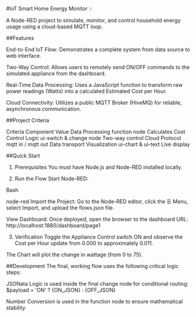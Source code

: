 #IoT Smart Home Energy Monitor 💡

A Node-RED project to simulate, monitor, and control household energy usage using a cloud-based MQTT loop.

##Features

End-to-End IoT Flow: Demonstrates a complete system from data source to web interface.

Two-Way Control: Allows users to remotely send ON/OFF commands to the simulated appliance from the dashboard.

Real-Time Data Processing: Uses a JavaScript function to transform raw power readings (Watts) into a calculated Estimated Cost per Hour.

Cloud Connectivity: Utilizes a public MQTT Broker (HiveMQ) for reliable, asynchronous communication.

##Project Criteria

Criteria	Component	Value
Data Processing	function node	Calculates Cost
Control Logic	ui-switch & change node	Two-way control
Cloud Protocol	mqtt in / mqtt out	Data transport
Visualization	ui-chart & ui-text	Live display


##Quick Start
1. Prerequisites
You must have Node.js and Node-RED installed locally.

2. Run the Flow
Start Node-RED:

Bash

node-red
Import the Project: Go to the Node-RED editor, click the ☰ Menu, select Import, and upload the flows.json file.

View Dashboard: Once deployed, open the browser to the dashboard URL: http://localhost:1880/dashboard/page1

3. Verification
Toggle the Appliance Control switch ON and observe the Cost per Hour update from 0.000 to approximately 0.011.

The Chart will plot the change in wattage (from 0 to 75).

##Development
The final, working flow uses the following critical logic steps:

JSONata Logic is used inside the final change node for conditional routing: $payload = 'ON' ? {ON_JSON} : {OFF_JSON}

Number Conversion is used in the function node to ensure mathematical stability.
